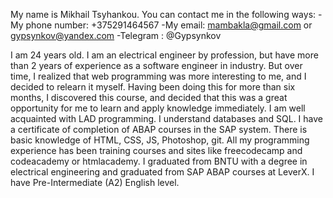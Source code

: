 My name is Mikhail Tsyhankou.
You can contact me in the following ways:
  -My phone number: +375291464567
  -My email: mambakla@gmail.com or gypsynkov@yandex.com
  -Telegram : @Gypsynkov
  
  
I am 24 years old. I am an electrical engineer by profession, but have more than 2 years of experience as a software engineer in industry. 
But over time, I realized that web programming was more interesting to me, and I decided to relearn it myself. Having been doing this for more than six months, I discovered this course, and decided that this was a great opportunity for me to learn and apply knowledge immediately. I am well acquainted with LAD programming. I understand databases and SQL. I have a certificate of completion of ABAP courses in the SAP system. There is basic knowledge of HTML, CSS, JS, Photoshop, git. All my programming experience has been training courses and sites like freecodecamp and codeacademy or htmlacademy. I graduated from BNTU with a degree in electrical engineering and graduated from SAP ABAP courses at LeverX. I have Pre-Intermediate (A2) English level.
